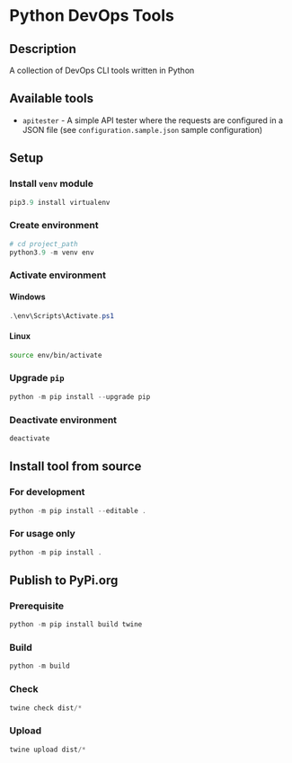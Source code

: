 # Python DevOps Tools

## Description

A collection of DevOps CLI tools written in Python

## Available tools

- `apitester` - A simple API tester where the requests are configured in a JSON file (see `configuration.sample.json` sample configuration)

## Setup

### Install `venv` module

```powershell
pip3.9 install virtualenv
```

### Create environment

```powershell
# cd project_path
python3.9 -m venv env
```

### Activate environment

#### Windows

```powershell
.\env\Scripts\Activate.ps1
```

#### Linux

```bash
source env/bin/activate
```

### Upgrade `pip`

```powershell
python -m pip install --upgrade pip
```

### Deactivate environment

```powershell
deactivate
```

## Install tool from source

### For development

```powershell
python -m pip install --editable .
```

### For usage only

```powershell
python -m pip install .
```

## Publish to PyPi.org

### Prerequisite

```powershell
python -m pip install build twine
```

### Build

```powershell
python -m build
```

### Check

```powershell
twine check dist/*
```

### Upload

```powershell
twine upload dist/*
```
